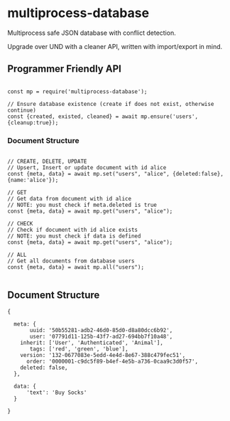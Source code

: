 # multiprocess-database
Multiprocess safe JSON database with conflict detection.

Upgrade over UND with a cleaner API, written with import/export in mind.

## Programmer Friendly API

```ES6

const mp = require('multiprocess-database');

// Ensure database existence (create if does not exist, otherwise continue)
const {created, existed, cleaned} = await mp.ensure('users', {cleanup:true});

```

### Document Structure

```ES6

// CREATE, DELETE, UPDATE
// Upsert, Insert or update document with id alice
const {meta, data} = await mp.set("users", "alice", {deleted:false}, {name:'alice'});

// GET
// Get data from document with id alice
// NOTE: you must check if meta.deleted is true
const {meta, data} = await mp.get("users", "alice");

// CHECK
// Check if document with id alice exists
// NOTE: you must check if data is defined
const {meta, data} = await mp.get("users", "alice");

// ALL
// Get all documents from database users
const {meta, data} = await mp.all("users");


```

## Document Structure

```ES6
{

  meta: {
       uuid: '50b55281-adb2-46d0-85d0-d8a80dcc6b92',
       user: '07791d11-125b-43f7-ad27-694bb7f10a48',
    inherit: ['User', 'Authenticated', 'Animal'],
       tags: ['red', 'green', 'blue'],
    version: '132-0677083e-5edd-4e4d-8e67-388c479fec51',
      order: '0000001-c9dc5f89-b4ef-4e5b-a736-0caa9c3d0f57',
    deleted: false,
  },

  data: {
      'text': 'Buy Socks'
  }

}
```
